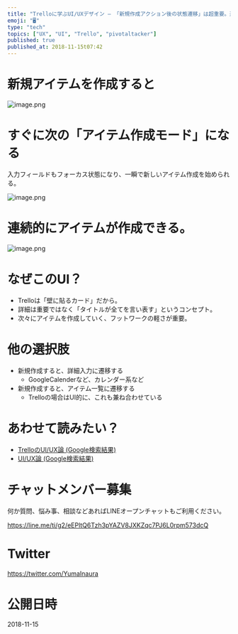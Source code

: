 ```yaml
---
title: "Trelloに学ぶUI/UXデザイン – 「新規作成アクション後の状態遷移」は超重要。連続的なアイテム作成の例。"
emoji: "🖥"
type: "tech"
topics: ["UX", "UI", "Trello", "pivotaltacker"]
published: true
published_at: 2018-11-15t07:42
---
```


# 新規アイテムを作成すると

![image.png](https://qiita-image-store.s3.amazonaws.com/0/89618/151d2fd1-08b9-bad2-d96b-84a75a624cc5.png)

# すぐに次の「アイテム作成モード」になる

入力フィールドもフォーカス状態になり、一瞬で新しいアイテム作成を始められる。

![image.png](https://qiita-image-store.s3.amazonaws.com/0/89618/a8f209bb-ce8f-b995-9a2a-a06571283b97.png)

# 連続的にアイテムが作成できる。

![image.png](https://qiita-image-store.s3.amazonaws.com/0/89618/be9e20ae-8e58-c402-6dac-d61846d24ab4.png)

# なぜこのUI？

- Trelloは「壁に貼るカード」だから。
- 詳細は重要ではなく「タイトルが全てを言い表す」というコンセプト。
- 次々にアイテムを作成していく、フットワークの軽さが重要。


# 他の選択肢

- 新規作成すると、詳細入力に遷移する
  - GoogleCalenderなど、カレンダー系など
- 新規作成すると、アイテム一覧に遷移する
  - Trelloの場合はUI的に、これも兼ね合わせている

# あわせて読みたい？

- [TrelloのUI/UX論 (Google検索結果)](https://www.google.co.jp/search?q=yumainaura+ui+ux&oq=yumainaura+ui+ux)
- [UI/UX論 (Google検索結果)](https://www.google.co.jp/search?q=yumainaura+ui+ux&oq=yumainaura+ui+ux)








<!-- Update From Qiita API -->

# チャットメンバー募集


何か質問、悩み事、相談などあればLINEオープンチャットもご利用ください。

https://line.me/ti/g2/eEPltQ6Tzh3pYAZV8JXKZqc7PJ6L0rpm573dcQ





# Twitter


https://twitter.com/YumaInaura


<!-- Update From Qiita API -->



# 公開日時

2018-11-15
